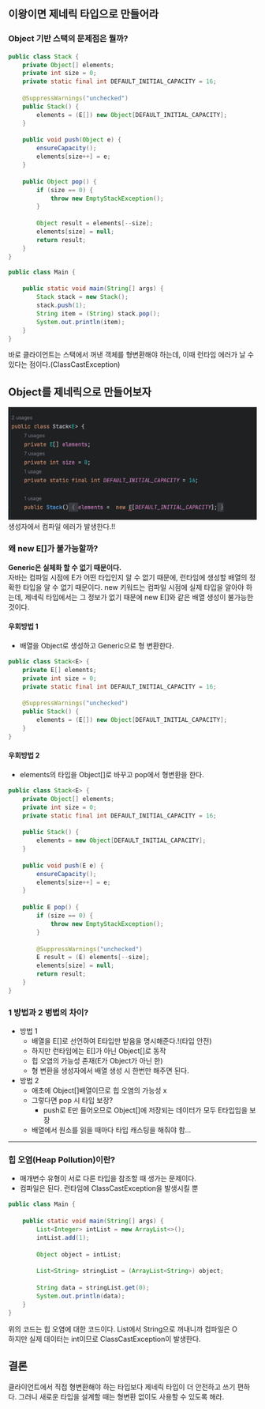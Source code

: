 ## 이왕이면 제네릭 타입으로 만들어라

### Object 기반 스택의 문제점은 뭘까?
```java
public class Stack {
    private Object[] elements;
    private int size = 0;
    private static final int DEFAULT_INITIAL_CAPACITY = 16;

    @SuppressWarnings("unchecked")
    public Stack() {
        elements = (E[]) new Object[DEFAULT_INITIAL_CAPACITY];
    }

    public void push(Object e) {
        ensureCapacity();
        elements[size++] = e;
    }

    public Object pop() {
        if (size == 0) {
            throw new EmptyStackException();
        }

        Object result = elements[--size];
        elements[size] = null;
        return result;
    }
}
```

```java
public class Main {

    public static void main(String[] args) {
        Stack stack = new Stack();
        stack.push(1);
        String item = (String) stack.pop();
        System.out.println(item);
    }
}
```
바로 클라이언트는 스택에서 꺼낸 객체를 형변환해야 하는데, 이때 런타임 에러가 날 수 있다는 점이다.(ClassCastException)

## Object를 제네릭으로 만들어보자

![img.png](img.png)
생성자에서 컴파일 에러가 발생한다.!!
### 왜 new E[]가 불가능할까?
**Generic은 실체화 할 수 없기 때문이다.**<br>
자바는 컴파일 시점에 E가 어떤 타입인지 알 수 없기 때문에, 런타임에 생성할 배열의 정확한 타입을 알 수 없기 때문이다.
new 키워드는 컴파일 시점에 실제 타입을 알아야 하는데, 제네릭 타입에서는 그 정보가 없기 때문에 new E[]와 같은 배열 생성이 불가능한 것이다.

    
#### 우회방법 1
- 배열을 Object로 생성하고 Generic으로 형 변환한다.
```java
public class Stack<E> {
    private E[] elements;
    private int size = 0;
    private static final int DEFAULT_INITIAL_CAPACITY = 16;

    @SuppressWarnings("unchecked")
    public Stack() {
        elements = (E[]) new Object[DEFAULT_INITIAL_CAPACITY];
    }
}
```

#### 우회방법 2
- elements의 타입을 Object[]로 바꾸고 pop에서 형변환을 한다.
```java
public class Stack<E> {
    private Object[] elements;
    private int size = 0;
    private static final int DEFAULT_INITIAL_CAPACITY = 16;

    public Stack() {
        elements = new Object[DEFAULT_INITIAL_CAPACITY];
    }

    public void push(E e) {
        ensureCapacity();
        elements[size++] = e;
    }

    public E pop() {
        if (size == 0) {
            throw new EmptyStackException();
        }

        @SuppressWarnings("unchecked")
        E result = (E) elements[--size];
        elements[size] = null;
        return result;
    }
}
```

### 1 방법과 2 벙법의 차이?
- 방법 1
    * 배열을 E[]로 선언하여 E타입만 받음을 명시해준다.!(타입 안전)
    * 하지만 런타임에는 E[]가 아닌 Object[]로 동작
    * 힙 오염의 가능성 존재(E가 Object가 아닌 한)
    * 형 변환을 생성자에서 배열 생성 시 한번만 해주면 된다.
- 방법 2
    * 애초에 Object[]배열이므로 힙 오염의 가능성 x
    * 그렇다면 pop 시 타입 보장?
        * push로 E만 들어오므로 Object[]에 저장되는 데이터가 모두 E타입임을 보장
    * 배열에서 원소를 읽을 때마다 타입 캐스팅을 해줘야 함...
---

### 힙 오염(Heap Pollution)이란?
* 매개변수 유형이 서로 다른 타입을 참조할 때 생가는 문제이다.
* 컴파일은 된다. 런타임에 ClassCastException을 발생시킬 뿐
```java
public class Main {

    public static void main(String[] args) {
        List<Integer> intList = new ArrayList<>();
        intList.add(1);
        
        Object object = intList;
        
        List<String> stringList = (ArrayList<String>) object;

        String data = stringList.get(0);
        System.out.println(data);
    }
}
```
위의 코드는 힙 오염에 대한 코드이다.
List<String>에서 String으로 꺼내니까 컴파일은 O<br>
하지만 실제 데이터는 int이므로 ClassCastException이 발생한다.
## 결론
클라이언트에서 직접 형변환해야 하는 타입보다 제네릭 타입이 더 안전하고 쓰기 편하다. 그러니 새로운 타입을 설계할 때는
형변환 없이도 사용할 수 있도록 해라.